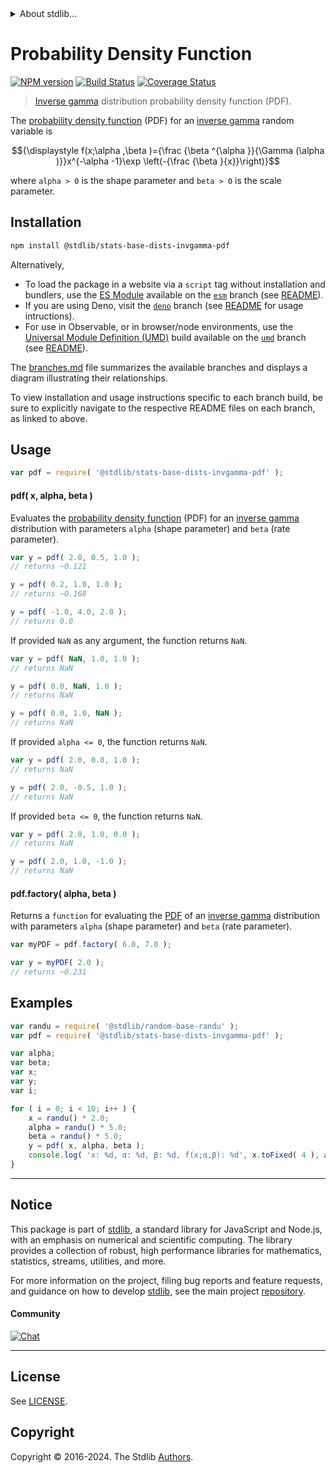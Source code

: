 <!--

@license Apache-2.0

Copyright (c) 2018 The Stdlib Authors.

Licensed under the Apache License, Version 2.0 (the "License");
you may not use this file except in compliance with the License.
You may obtain a copy of the License at

   http://www.apache.org/licenses/LICENSE-2.0

Unless required by applicable law or agreed to in writing, software
distributed under the License is distributed on an "AS IS" BASIS,
WITHOUT WARRANTIES OR CONDITIONS OF ANY KIND, either express or implied.
See the License for the specific language governing permissions and
limitations under the License.

-->


<details>
  <summary>
    About stdlib...
  </summary>
  <p>We believe in a future in which the web is a preferred environment for numerical computation. To help realize this future, we've built stdlib. stdlib is a standard library, with an emphasis on numerical and scientific computation, written in JavaScript (and C) for execution in browsers and in Node.js.</p>
  <p>The library is fully decomposable, being architected in such a way that you can swap out and mix and match APIs and functionality to cater to your exact preferences and use cases.</p>
  <p>When you use stdlib, you can be absolutely certain that you are using the most thorough, rigorous, well-written, studied, documented, tested, measured, and high-quality code out there.</p>
  <p>To join us in bringing numerical computing to the web, get started by checking us out on <a href="https://github.com/stdlib-js/stdlib">GitHub</a>, and please consider <a href="https://opencollective.com/stdlib">financially supporting stdlib</a>. We greatly appreciate your continued support!</p>
</details>

# Probability Density Function

[![NPM version][npm-image]][npm-url] [![Build Status][test-image]][test-url] [![Coverage Status][coverage-image]][coverage-url] <!-- [![dependencies][dependencies-image]][dependencies-url] -->

> [Inverse gamma][inverse-gamma] distribution probability density function (PDF).

<section class="intro">

The [probability density function][pdf] (PDF) for an [inverse gamma][inverse-gamma] random variable is

<!-- <equation class="equation" label="eq:invgamma_pdf" align="center" raw="{\displaystyle f(x;\alpha ,\beta )={\frac {\beta ^{\alpha }}{\Gamma (\alpha )}}x^{-\alpha -1}\exp \left(-{\frac {\beta }{x}}\right)}" alt="Probability density function (PDF) for an inverse gamma distribution."> -->

```math
{\displaystyle f(x;\alpha ,\beta )={\frac {\beta ^{\alpha }}{\Gamma (\alpha )}}x^{-\alpha -1}\exp \left(-{\frac {\beta }{x}}\right)}
```

<!-- <div class="equation" align="center" data-raw-text="{\displaystyle f(x;\alpha ,\beta )={\frac {\beta ^{\alpha }}{\Gamma (\alpha )}}x^{-\alpha -1}\exp \left(-{\frac {\beta }{x}}\right)}" data-equation="eq:invgamma_pdf">
    <img src="https://cdn.jsdelivr.net/gh/stdlib-js/stdlib@591cf9d5c3a0cd3c1ceec961e5c49d73a68374cb/lib/node_modules/@stdlib/stats/base/dists/invgamma/pdf/docs/img/equation_invgamma_pdf.svg" alt="Probability density function (PDF) for an inverse gamma distribution.">
    <br>
</div> -->

<!-- </equation> -->

where `alpha > 0` is the shape parameter and `beta > 0` is the scale parameter.

</section>

<!-- /.intro -->

<section class="installation">

## Installation

```bash
npm install @stdlib/stats-base-dists-invgamma-pdf
```

Alternatively,

-   To load the package in a website via a `script` tag without installation and bundlers, use the [ES Module][es-module] available on the [`esm`][esm-url] branch (see [README][esm-readme]).
-   If you are using Deno, visit the [`deno`][deno-url] branch (see [README][deno-readme] for usage intructions).
-   For use in Observable, or in browser/node environments, use the [Universal Module Definition (UMD)][umd] build available on the [`umd`][umd-url] branch (see [README][umd-readme]).

The [branches.md][branches-url] file summarizes the available branches and displays a diagram illustrating their relationships.

To view installation and usage instructions specific to each branch build, be sure to explicitly navigate to the respective README files on each branch, as linked to above.

</section>

<section class="usage">

## Usage

```javascript
var pdf = require( '@stdlib/stats-base-dists-invgamma-pdf' );
```

#### pdf( x, alpha, beta )

Evaluates the [probability density function][pdf] (PDF) for an [inverse gamma][inverse-gamma]  distribution with parameters `alpha` (shape parameter) and `beta` (rate parameter).

```javascript
var y = pdf( 2.0, 0.5, 1.0 );
// returns ~0.121

y = pdf( 0.2, 1.0, 1.0 );
// returns ~0.168

y = pdf( -1.0, 4.0, 2.0 );
// returns 0.0
```

If provided `NaN` as any argument, the function returns `NaN`.

```javascript
var y = pdf( NaN, 1.0, 1.0 );
// returns NaN

y = pdf( 0.0, NaN, 1.0 );
// returns NaN

y = pdf( 0.0, 1.0, NaN );
// returns NaN
```

If provided `alpha <= 0`, the function returns `NaN`.

```javascript
var y = pdf( 2.0, 0.0, 1.0 );
// returns NaN

y = pdf( 2.0, -0.5, 1.0 );
// returns NaN
```

If provided `beta <= 0`, the function returns `NaN`.

```javascript
var y = pdf( 2.0, 1.0, 0.0 );
// returns NaN

y = pdf( 2.0, 1.0, -1.0 );
// returns NaN
```

#### pdf.factory( alpha, beta )

Returns a `function` for evaluating the [PDF][pdf] of an [inverse gamma][inverse-gamma] distribution with parameters `alpha` (shape parameter) and `beta` (rate parameter).

```javascript
var myPDF = pdf.factory( 6.0, 7.0 );

var y = myPDF( 2.0 );
// returns ~0.231
```

</section>

<!-- /.usage -->

<section class="examples">

## Examples

<!-- eslint no-undef: "error" -->

```javascript
var randu = require( '@stdlib/random-base-randu' );
var pdf = require( '@stdlib/stats-base-dists-invgamma-pdf' );

var alpha;
var beta;
var x;
var y;
var i;

for ( i = 0; i < 10; i++ ) {
    x = randu() * 2.0;
    alpha = randu() * 5.0;
    beta = randu() * 5.0;
    y = pdf( x, alpha, beta );
    console.log( 'x: %d, α: %d, β: %d, f(x;α,β): %d', x.toFixed( 4 ), alpha.toFixed( 4 ), beta.toFixed( 4 ), y.toFixed( 4 ) );
}
```

</section>

<!-- /.examples -->

<!-- Section for related `stdlib` packages. Do not manually edit this section, as it is automatically populated. -->

<section class="related">

</section>

<!-- /.related -->

<!-- Section for all links. Make sure to keep an empty line after the `section` element and another before the `/section` close. -->


<section class="main-repo" >

* * *

## Notice

This package is part of [stdlib][stdlib], a standard library for JavaScript and Node.js, with an emphasis on numerical and scientific computing. The library provides a collection of robust, high performance libraries for mathematics, statistics, streams, utilities, and more.

For more information on the project, filing bug reports and feature requests, and guidance on how to develop [stdlib][stdlib], see the main project [repository][stdlib].

#### Community

[![Chat][chat-image]][chat-url]

---

## License

See [LICENSE][stdlib-license].


## Copyright

Copyright &copy; 2016-2024. The Stdlib [Authors][stdlib-authors].

</section>

<!-- /.stdlib -->

<!-- Section for all links. Make sure to keep an empty line after the `section` element and another before the `/section` close. -->

<section class="links">

[npm-image]: http://img.shields.io/npm/v/@stdlib/stats-base-dists-invgamma-pdf.svg
[npm-url]: https://npmjs.org/package/@stdlib/stats-base-dists-invgamma-pdf

[test-image]: https://github.com/stdlib-js/stats-base-dists-invgamma-pdf/actions/workflows/test.yml/badge.svg?branch=v0.2.0
[test-url]: https://github.com/stdlib-js/stats-base-dists-invgamma-pdf/actions/workflows/test.yml?query=branch:v0.2.0

[coverage-image]: https://img.shields.io/codecov/c/github/stdlib-js/stats-base-dists-invgamma-pdf/main.svg
[coverage-url]: https://codecov.io/github/stdlib-js/stats-base-dists-invgamma-pdf?branch=main

<!--

[dependencies-image]: https://img.shields.io/david/stdlib-js/stats-base-dists-invgamma-pdf.svg
[dependencies-url]: https://david-dm.org/stdlib-js/stats-base-dists-invgamma-pdf/main

-->

[chat-image]: https://img.shields.io/gitter/room/stdlib-js/stdlib.svg
[chat-url]: https://app.gitter.im/#/room/#stdlib-js_stdlib:gitter.im

[stdlib]: https://github.com/stdlib-js/stdlib

[stdlib-authors]: https://github.com/stdlib-js/stdlib/graphs/contributors

[umd]: https://github.com/umdjs/umd
[es-module]: https://developer.mozilla.org/en-US/docs/Web/JavaScript/Guide/Modules

[deno-url]: https://github.com/stdlib-js/stats-base-dists-invgamma-pdf/tree/deno
[deno-readme]: https://github.com/stdlib-js/stats-base-dists-invgamma-pdf/blob/deno/README.md
[umd-url]: https://github.com/stdlib-js/stats-base-dists-invgamma-pdf/tree/umd
[umd-readme]: https://github.com/stdlib-js/stats-base-dists-invgamma-pdf/blob/umd/README.md
[esm-url]: https://github.com/stdlib-js/stats-base-dists-invgamma-pdf/tree/esm
[esm-readme]: https://github.com/stdlib-js/stats-base-dists-invgamma-pdf/blob/esm/README.md
[branches-url]: https://github.com/stdlib-js/stats-base-dists-invgamma-pdf/blob/main/branches.md

[stdlib-license]: https://raw.githubusercontent.com/stdlib-js/stats-base-dists-invgamma-pdf/main/LICENSE

[inverse-gamma]: https://en.wikipedia.org/wiki/Inverse-gamma_distribution

[pdf]: https://en.wikipedia.org/wiki/Probability_density_function

</section>

<!-- /.links -->
